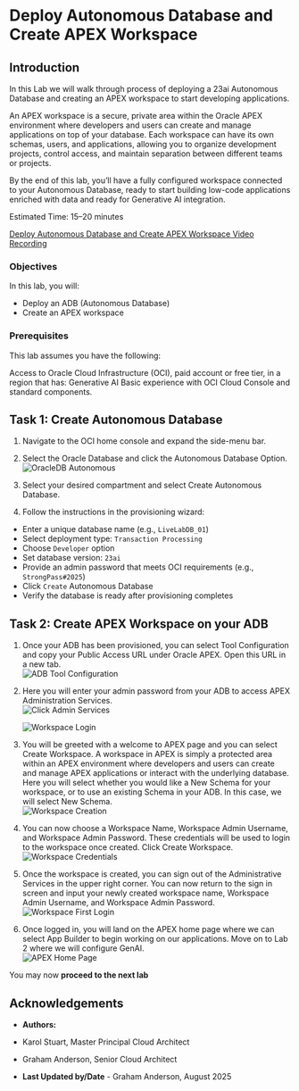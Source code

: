 # Deploy Autonomous Database and Create APEX Workspace

## Introduction

In this Lab we will walk through process of deploying a 23ai Autonomous Database and creating an APEX workspace to start developing applications.

An APEX workspace is a secure, private area within the Oracle APEX environment where developers and users can create and manage applications on top of your database. Each workspace can have its own schemas, users, and applications, allowing you to organize development projects, control access, and maintain separation between different teams or projects.

By the end of this lab, you’ll have a fully configured workspace connected to your Autonomous Database, ready to start building low-code applications enriched with data and ready for Generative AI integration.

Estimated Time: 15–20 minutes


[Deploy Autonomous Database and Create APEX Workspace Video Recording](videohub:1_qjaoc6v5)


### Objectives

In this lab, you will:
* Deploy an ADB (Autonomous Database)
* Create an APEX workspace

### Prerequisites

This lab assumes you have the following:

Access to Oracle Cloud Infrastructure (OCI), paid account or free tier, in a region that has:
Generative AI
Basic experience with OCI Cloud Console and standard components.

## Task 1: Create Autonomous Database

1. Navigate to the OCI home console and expand the side-menu bar. 

2. Select the Oracle Database and click the Autonomous Database Option.  
    ![OracleDB Autonomous](./images/oracle_db_autonomous.png  "Oracle Cloud menu showing Autonomous Database link")

3. Select your desired compartment and select Create Autonomous Database.  

4. Follow the instructions in the provisioning wizard:  

- Enter a unique database name (e.g., `LiveLabDB_01`)  
- Select deployment type: `Transaction Processing`  
- Choose `Developer` option  
- Set database version: `23ai`  
- Provide an admin password that meets OCI requirements (e.g., `StrongPass#2025`)  
- Click `Create` Autonomous Database  
- Verify the database is ready after provisioning completes  

## Task 2: Create APEX Workspace on your ADB

1. Once your ADB has been provisioned, you can select Tool Configuration and copy your Public Access URL under Oracle APEX. Open this URL in a new tab.  
    ![ADB Tool Configuration](./images/adb_tool_configuration.png  "ADB details page showing APEX tool configuration link")

2. Here you will enter your admin password from your ADB to access APEX Administration Services.  
    ![Click Admin Services](./images/click_admin_services.png  "APEX Workspace Services login screen. Click Administration Services link to login to admin page")

    ![Workspace Login](./images/workspace_login.png  "APEX login screen for workspace administrator")

3. You will be greeted with a welcome to APEX page and you can select Create Workspace. A workspace in APEX is simply a protected area within an APEX environment where developers and users can create and manage APEX applications or interact with the underlying database. Here you will select whether you would like a New Schema for your workspace, or to use an existing Schema in your ADB. In this case, we will select New Schema.  
    ![Workspace Creation](./images/workspace_creation.png  "Create new APEX workspace with New Schema option")

4. You can now choose a Workspace Name, Workspace Admin Username, and Workspace Admin Password. These credentials will be used to login to the workspace once created. Click Create Workspace.  
    ![Workspace Credentials](./images/workspace_credentials.png  "Enter workspace name and credentials for new APEX workspace")

5. Once the workspace is created, you can sign out of the Administrative Services in the upper right corner. You can now return to the sign in screen and input your newly created workspace name, Workspace Admin Username, and Workspace Admin Password.  
    ![Workspace First Login](./images/workspace_first_login.png  "First login screen for new APEX workspace")

6. Once logged in, you will land on the APEX home page where we can select App Builder to begin working on our applications. Move on to Lab 2 where we will configure GenAI.  
    ![APEX Home Page](./images/apex_home_page.png  "Oracle APEX home page after workspace login")

You may now **proceed to the next lab**

## Acknowledgements

* **Authors:**
* Karol Stuart, Master Principal Cloud Architect 
* Graham Anderson, Senior Cloud Architect 

* **Last Updated by/Date** - Graham Anderson, August 2025
